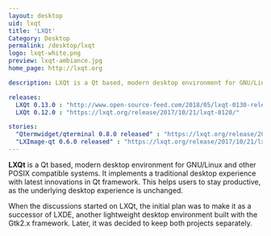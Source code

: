 ```yaml
---
layout: desktop
uid: lxqt
title: 'LXQt'
Category: Desktop
permalink: /desktop/lxqt
logo: lxqt-white.png
preview: lxqt-ambiance.jpg
home_page: http://lxqt.org

description: LXQt is a Qt based, modern desktop environment for GNU/Linux and other POSIX compatible systems. It implements a traditional desktop experience.

releases:
  LXQt 0.13.0 : "http://www.open-source-feed.com/2018/05/lxqt-0130-released.html"
  LXQt 0.12.0 : "https://lxqt.org/release/2017/10/21/lxqt-0120/"

stories:
  "Qtermwidget/qterminal 0.8.0 released" : "https://lxqt.org/release/2017/10/21/qtermwidget-qterminal-080/"
  "LXImage-qt 0.6.0 released" : "https://lxqt.org/release/2017/10/21/lximage-qt-060/"
---
```


**LXQt** is a Qt based, modern desktop environment for GNU/Linux and other POSIX compatible systems. It implements a traditional desktop experience with latest innovations in Qt framework. This helps users to stay productive, as the underlying desktop experience is unchanged.

When the discussions started on LXQt, the initial plan was to make it as a successor of LXDE, another lightweight desktop environment built with the Gtk2.x framework. Later, it was decided to keep both projects separately.
